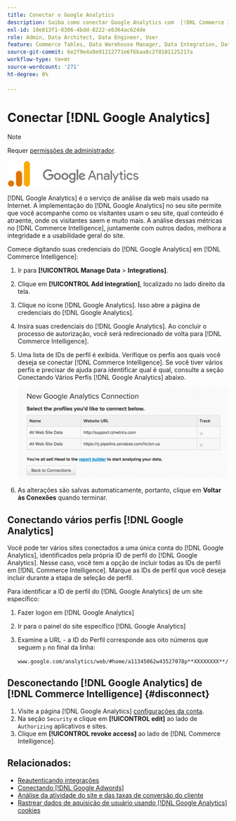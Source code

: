 ```yaml
---
title: Conectar o Google Analytics
description: Saiba como conectar Google Analytics com  [!DNL Commerce Intelligence].
exl-id: 10e813f1-0306-4bdd-8222-e6364ac624de
role: Admin, Data Architect, Data Engineer, User
feature: Commerce Tables, Data Warehouse Manager, Data Integration, Data Import/Export
source-git-commit: 6e2f9e4a9e91212771e6f6baa8c2f8101125217a
workflow-type: tm+mt
source-wordcount: '271'
ht-degree: 0%

---
```


# Conectar [!DNL Google Analytics]

>[!NOTE]
>
>Requer [permissões de administrador](../../../administrator/user-management/user-management.md).

![](../../../assets/google-analytics-logo.png)

[!DNL Google Analytics] é o serviço de análise da web mais usado na Internet. A implementação do [!DNL Google Analytics] no seu site permite que você acompanhe como os visitantes usam o seu site, qual conteúdo é atraente, onde os visitantes saem e muito mais. A análise dessas métricas no [!DNL Commerce Intelligence], juntamente com outros dados, melhora a integridade e a usabilidade geral do site.

Comece digitando suas credenciais do [!DNL Google Analytics] em [!DNL Commerce Intelligence]:

1. Ir para **[!UICONTROL Manage Data** > **Integrations]**.

1. Clique em **[!UICONTROL Add Integration]**, localizado no lado direito da tela.

1. Clique no ícone [!DNL Google Analytics]. Isso abre a página de credenciais do [!DNL Google Analytics].

1. Insira suas credenciais do [!DNL Google Analytics]. Ao concluir o processo de autorização, você será redirecionado de volta para [!DNL Commerce Intelligence].

1. Uma lista de IDs de perfil é exibida. Verifique os perfis aos quais você deseja se conectar [!DNL Commerce Intelligence]. Se você tiver vários perfis e precisar de ajuda para identificar qual é qual, consulte a seção Conectando Vários Perfis [!DNL Google Analytics] abaixo.

   ![](../../../assets/list-profile-id.png)<!--{: width="600px"}-->

1. As alterações são salvas automaticamente, portanto, clique em **Voltar às Conexões** quando terminar.

## Conectando vários perfis [!DNL Google Analytics]

Você pode ter vários sites conectados a uma única conta do [!DNL Google Analytics], identificados pela própria ID de perfil do [!DNL Google Analytics]. Nesse caso, você tem a opção de incluir todas as IDs de perfil em [!DNL Commerce Intelligence]. Marque as IDs de perfil que você deseja incluir durante a etapa de seleção de perfil.

Para identificar a ID de perfil do [!DNL Google Analytics] de um site específico:

1. Fazer logon em [!DNL Google Analytics]
1. Ir para o painel do site específico [!DNL Google Analytics]
1. Examine a URL - a ID do Perfil corresponde aos oito números que seguem `p` no final da linha:

   `www.google.com/analytics/web/#home/a11345062w43527078p**XXXXXXXX**/`

## Desconectando [!DNL Google Analytics] de [!DNL Commerce Intelligence] {#disconnect}

1. Visite a página [!DNL Google Analytics] [configurações da conta](https://accounts.google.com/).
1. Na seção `Security` e clique em **[!UICONTROL edit]** ao lado de `Authorizing` aplicativos e sites.
1. Clique em **[!UICONTROL revoke access]** ao lado de [!DNL Commerce Intelligence].

## Relacionados:

* [Reautenticando integrações](https://experienceleague.adobe.com/docs/commerce-knowledge-base/kb/how-to/mbi-reauthenticating-integrations.html?lang=pt-BR)
* [Conectando [!DNL Google Adwords]](../integrations/google-adwords.md)
* [Análise da atividade do site e das taxas de conversão do cliente](../../analysis/web-act-cust-conversion.md)
* [Rastrear dados de aquisição de usuário usando  [!DNL Google Analytics] cookies](../../analysis/google-track-user-acq.md)
